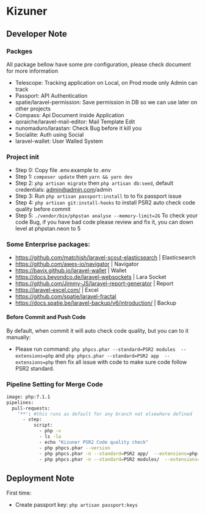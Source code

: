 # Kizuner

## Developer Note

### Packges

All package bellow have some pre configuration, please check document for more information

- Telescope: Tracking application on Local, on Prod mode only Admin can track
- Passport: API Authentication
- spatie/laravel-permission: Save permission in DB so we can use later on other projects
- Compass: Api Document inside Application
- qoraiche/laravel-mail-editor: Mail Template Edit
- nunomaduro/larastan: Check Bug before it kill you
- Socialite: Auth using Social
- laravel-wallet: User Walled System

### Project init

- Step 0: Copy file .env.example to .env
- Step 1: ```composer update``` then ```yarn && yarn dev```
- Step 2: ```php artisan migrate``` then ```php artisan db:seed```, default credentials: admin@admin.com/admin
- Step 3: Run ``php artisan passport:install`` to to fix passport issue
- Step 4: ``php artisan git:install-hooks`` to install PSR2 auto check code quality before commit
- Step 5: ``./vendor/bin/phpstan analyse --memory-limit=2G`` To check your code Bug, if you have bad code please review and fix it, you can down level at phpstan.neon to 5

### Some Enterprise packages:

- https://github.com/matchish/laravel-scout-elasticsearch | Elasticsearch
- https://github.com/awes-io/navigator | Navigator
- https://bavix.github.io/laravel-wallet | Wallet
- https://docs.beyondco.de/laravel-websockets | Lara Socket
- https://github.com/Jimmy-JS/laravel-report-generator | Report
- https://laravel-excel.com/ | Excel
- https://github.com/spatie/laravel-fractal 
- https://docs.spatie.be/laravel-backup/v6/introduction/ | Backup


#### Before Commit and Push Code

By default, when commit it will auto check code quality, but you can to it manually:

- Please run command: ``php phpcs.phar --standard=PSR2 modules  --extensions=php`` and  ``php phpcs.phar --standard=PSR2 app  --extensions=php``  then fix all 
issue with code to make sure code follow PSR2 standard.

### Pipeline Setting for Merge Code

```bash
image: php:7.1.1
pipelines:
  pull-requests:
    '**': #this runs as default for any branch not elsewhere defined
      - step:
          script:
            - php -v
            - ls -la
            - echo "Kizuner PSR2 Code quality check"
            - php phpcs.phar --version
            - php phpcs.phar -n --standard=PSR2 app/  --extensions=php
            - php phpcs.phar -n --standard=PSR2 modules/  --extensions=php
```

## Deployment Note

First time:
- Create passport key: ``php artisan passport:keys``



